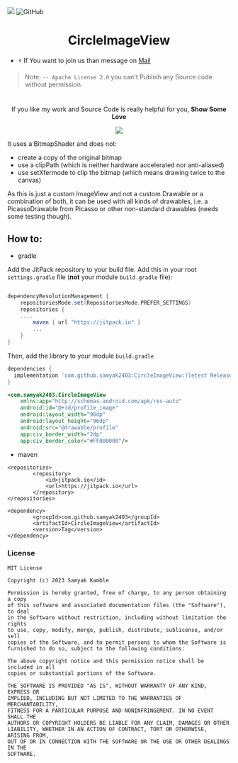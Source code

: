 [![](https://jitpack.io/v/OmaPrakash/CircleImageView.svg)](https://jitpack.io/#OmaPrakash/CircleImageView)
![GitHub](https://img.shields.io/github/license/OmaPrakash/CircleImageView)

<p align="center">
  <h1 align="center">CircleImageView</h1>
</p>

- ⚡  If You want to join us than message on <a href="arrowwouldpro@gmail.com">Mail</a>
 

> Note: `-- Apache License 2.0` you can't Publish any Source code without permission.

# 

<p align="center">If you like my work and Source Code is really helpful for you, <strong>Show Some Love</strong></p>

<p align="center">
    <a >
     <img src="https://user-images.githubusercontent.com/97843190/189529088-cd55a081-3b80-4614-a41b-dd424b70c565.png"/>
    </a>
  </p>

It uses a BitmapShader and does not:

- create a copy of the original bitmap
- use a clipPath (which is neither hardware accelerated nor anti-aliased)
- use setXfermode to clip the bitmap (which means drawing twice to the canvas)

As this is just a custom ImageView and not a custom Drawable or a combination of both, it can be used with all kinds of drawables, i.e. a PicassoDrawable from Picasso or other non-standard drawables (needs some testing though).



## How to:
- gradle

Add the JitPack repository to your build file.
Add this in your root `settings.gradle` file (**not** your module `build.gradle` file):

```gradle

dependencyResolutionManagement {
    repositoriesMode.set(RepositoriesMode.PREFER_SETTINGS)
    repositories {
    ....
        maven { url "https://jitpack.io" }
        ...
    }
}
```

Then, add the library to your module `build.gradle`

```gradle
dependencies {
  implementation 'com.github.samyak2403:CircleImageView:(letest Release)'
}
```


```xml
<com.samyak2403.CircleImageView
    xmlns:app="http://schemas.android.com/apk/res-auto"
    android:id="@+id/profile_image"
    android:layout_width="96dp"
    android:layout_height="96dp"
    android:src="@drawable/profile"
    app:civ_border_width="2dp"
    app:civ_border_color="#FF000000"/>
```
- maven

```
<repositories>
		<repository>
		    <id>jitpack.io</id>
		    <url>https://jitpack.io</url>
		</repository>
</repositories>

```

```
<dependency>
	    <groupId>com.github.samyak2403</groupId>
	    <artifactId>CircleImageView</artifactId>
	    <version>Tag</version>
</dependency>
```



### License
```
MIT License

Copyright (c) 2023 Samyak Kamble

Permission is hereby granted, free of charge, to any person obtaining a copy
of this software and associated documentation files (the "Software"), to deal
in the Software without restriction, including without limitation the rights
to use, copy, modify, merge, publish, distribute, sublicense, and/or sell
copies of the Software, and to permit persons to whom the Software is
furnished to do so, subject to the following conditions:

The above copyright notice and this permission notice shall be included in all
copies or substantial portions of the Software.

THE SOFTWARE IS PROVIDED "AS IS", WITHOUT WARRANTY OF ANY KIND, EXPRESS OR
IMPLIED, INCLUDING BUT NOT LIMITED TO THE WARRANTIES OF MERCHANTABILITY,
FITNESS FOR A PARTICULAR PURPOSE AND NONINFRINGEMENT. IN NO EVENT SHALL THE
AUTHORS OR COPYRIGHT HOLDERS BE LIABLE FOR ANY CLAIM, DAMAGES OR OTHER
LIABILITY, WHETHER IN AN ACTION OF CONTRACT, TORT OR OTHERWISE, ARISING FROM,
OUT OF OR IN CONNECTION WITH THE SOFTWARE OR THE USE OR OTHER DEALINGS IN THE
SOFTWARE.
```
